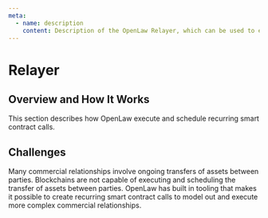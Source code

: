 ```yaml
---
meta:
  - name: description
    content: Description of the OpenLaw Relayer, which can be used to execute and schedule recurring smart contract calls.
---
```


# Relayer

## Overview and How It Works

This section describes how OpenLaw execute and schedule recurring smart contract calls.

## Challenges

Many commercial relationships involve ongoing transfers of assets between parties.  Blockchains are not capable of executing and scheduling the transfer of assets between parties.  OpenLaw has built in tooling that makes it possible to create recurring smart contract calls to model out and execute more complex commercial relationships.



